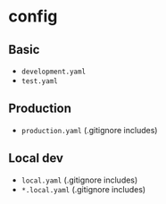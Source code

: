 # config

## Basic

- `development.yaml`
- `test.yaml`

## Production

- `production.yaml` (.gitignore includes)

## Local dev

- `local.yaml` (.gitignore includes)
- `*.local.yaml` (.gitignore includes)
